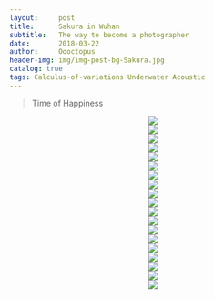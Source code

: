 ```yaml
---
layout:     post
title:      Sakura in Wuhan 
subtitle:   The way to become a photographer
date:       2018-03-22
author:     Oooctopus
header-img: img/img-post-bg-Sakura.jpg
catalog: true
tags: Calculus-of-variations Underwater Acoustic
---
```


> Time of Happiness

<script type="text/javascript" async src="https://cdn.mathjax.org/mathjax/latest/MathJax.js?config=TeX-MML-AM_CHTML"> </script>

<script type="text/javascript" src="http://www.xiami.com/widget/player-multi?uid=354334468&sid=1770615774,&width=200&height=200&mainColor=FF8719&backColor=494949&autoplay=1&mode=js"></script>
<center> <img src="/img/20180322-Sakura-1.jpg" /> </center>
<center> <img src="/img/20180322-Sakura-2.jpg" /> </center>
<center> <img src="/img/20180322-Sakura-3.jpg" /> </center>
<center> <img src="/img/20180322-Sakura-4.jpg" /> </center>
<center> <img src="/img/20180322-Sakura-5.jpg" /> </center>
<center> <img src="/img/20180322-Sakura-6.jpg" /> </center>
<center> <img src="/img/20180322-Sakura-7.jpg" /> </center>
<center> <img src="/img/20180322-Sakura-8.jpg" /> </center>
<center> <img src="/img/20180322-Sakura-9.jpg" /> </center>
<center> <img src="/img/20180322-Sakura-10.jpg" /> </center>
<center> <img src="/img/20180322-Sakura-11.jpg" /> </center>
<center> <img src="/img/20180322-Sakura-12.jpg" /> </center>
<center> <img src="/img/20180322-Sakura-13.jpg" /> </center>
<center> <img src="/img/20180322-Sakura-14.jpg" /> </center>
<center> <img src="/img/20180322-Sakura-15.jpg" /> </center>
<center> <img src="/img/20180322-Sakura-16.jpg" /> </center>
<center> <img src="/img/20180322-Sakura-17.jpg" /> </center>
<center> <img src="/img/20180322-Sakura-18.jpg" /> </center>
<center> <img src="/img/20180322-Sakura-19.jpg" /> </center>

